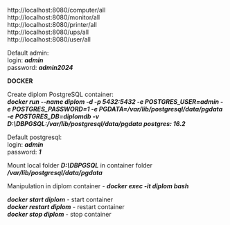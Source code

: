 http://localhost:8080/computer/all  
http://localhost:8080/monitor/all  
http://localhost:8080/printer/all  
http://localhost:8080/ups/all  
http://localhost:8080/user/all

Default admin:  
login: _**admin**_  
password: _**admin2024**_


__DOCKER__

Create diplom PostgreSQL container:  
_**docker run --name diplom -d -p 5432:5432 -e POSTGRES_USER=admin -e POSTGRES_PASSWORD=1 -e
PGDATA=/var/lib/postgresql/data/pgdata -e POSTGRES_DB=diplomdb -v D:\DBPGSQL:/var/lib/postgresql/data/pgdata postgres:
16.2**_

Default postgresql:  
login: _**admin**_  
password: _**1**_

Mount local folder _**D:\DBPGSQL**_ in container folder _**/var/lib/postgresql/data/pgdata**_

Manipulation in diplom container - **_docker exec -it diplom bash_**

_**docker start diplom**_ - start container  
_**docker restart diplom**_ - restart container  
_**docker stop diplom**_ - stop container  

